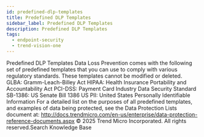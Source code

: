 ```yaml
---
id: predefined-dlp-templates
title: Predefined DLP Templates
sidebar_label: Predefined DLP Templates
description: Predefined DLP Templates
tags:
  - endpoint-security
  - trend-vision-one
---
```


 Predefined DLP Templates Data Loss Prevention comes with the following set of predefined templates that you can use to comply with various regulatory standards. These templates cannot be modified or deleted. GLBA: Gramm-Leach-Billey Act HIPAA: Health Insurance Portability and Accountability Act PCI-DSS: Payment Card Industry Data Security Standard SB-1386: US Senate Bill 1386 US PII: United States Personally Identifiable Information For a detailed list on the purposes of all predefined templates, and examples of data being protected, see the Data Protection Lists document at: http://docs.trendmicro.com/en-us/enterprise/data-protection-reference-documents.aspx © 2025 Trend Micro Incorporated. All rights reserved.Search Knowledge Base